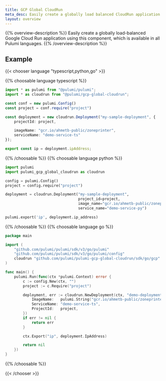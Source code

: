 ```yaml
---
title: GCP Global CloudRun
meta_desc: Easily create a globally load balanced CloudRun application in Google Cloud.
layout: overview
---
```


{{% overview-description %}}
Easily create a globally load-balanced Google Cloud Run application using this component, which is available in all Pulumi languages.
{{% /overview-description %}}

## Example

{{< chooser language "typescript,python,go" >}}

{{% choosable language typescript %}}

```ts
import * as pulumi from "@pulumi/pulumi";
import * as cloudrun from "@pulumi/gcp-global-cloudrun";

const conf = new pulumi.Config()
const project = conf.require("project")

const deployment = new cloudrun.Deployment("my-sample-deployment", {
    projectId: project,

    imageName: "gcr.io/ahmetb-public/zoneprinter",
    serviceName: "demo-service-ts"
});

export const ip = deployment.ipAddress;
```

{{% /choosable %}}
{{% choosable language python %}}

```py
import pulumi
import pulumi_gcp_global_cloudrun as cloudrun

config = pulumi.Config()
project = config.require("project")

deployment = cloudrun.Deployment("my-sample-deployment",
                                 project_id=project,
                                 image_name="gcr.io/ahmetb-public/zoneprinter",
                                 service_name="demo-service-py")

pulumi.export('ip', deployment.ip_address)
```

{{% /choosable %}}
{{% choosable language go %}}

```go
package main

import (
	"github.com/pulumi/pulumi/sdk/v3/go/pulumi"
	"github.com/pulumi/pulumi/sdk/v3/go/pulumi/config"
	cloudrun "github.com/pulumi/pulumi-gcp-global-cloudrun/sdk/go/gcp"
)

func main() {
	pulumi.Run(func(ctx *pulumi.Context) error {
		c := config.New(ctx, "")
		project := c.Require("project")

		deployment, err := cloudrun.NewDeployment(ctx, "demo-deployment-go", &cloudrun.DeploymentArgs{
			ImageName:   pulumi.String("gcr.io/ahmetb-public/zoneprinter"),
			ServiceName: "demo-service-ts",
			ProjectId:   project,
		})
		if err != nil {
			return err
		}

		ctx.Export("ip", deployment.IpAddress)

		return nil
	})
}
```

{{% /choosable %}}

{{< /chooser >}}
